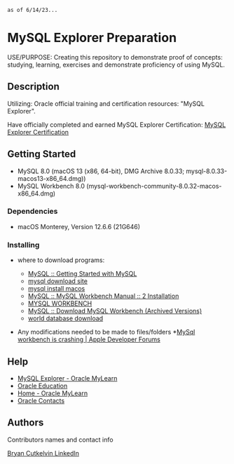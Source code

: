 ```
as of 6/14/23...
```
# MySQL Explorer Preparation

USE/PURPOSE: Creating this repository to demonstrate proof of concepts: studying, learning, exercises and demonstrate proficiency of using MySQL.


## Description

Utilizing:
Oracle official training and certification resources: "MySQL Explorer". 

Have officially completed and earned MySQL Explorer Certification: 
[MySQL Explorer Certification](https://www.linkedin.com/posts/bryancutkelvin_mysql-explorer-activity-7068853606938021888-as17?)

## Getting Started

* MySQL 8.0 (macOS 13 (x86, 64-bit), DMG Archive	8.0.33; mysql-8.0.33-macos13-x86_64.dmg))
* MySQL Workbench 8.0 (mysql-workbench-community-8.0.32-macos-x86_64.dmg)

### Dependencies

* macOS Monterey, Version 12.6.6 (21G646) 

### Installing
* where to download programs:
    * [MySQL :: Getting Started with MySQL](https://dev.mysql.com/doc/mysql-getting-started/en/)
    * [mysql download site](https://dev.mysql.com/downloads/mysql/)
    * [mysql install macos](https://dev.mysql.com/doc/refman/8.0/en/macos-installation-pkg.html)
    * [MySQL :: MySQL Workbench Manual :: 2 Installation](https://dev.mysql.com/doc/workbench/en/wb-installing.html)
    * [MYSQL WORKBENCH](https://dev.mysql.com/downloads/file/?id=516921)
    * [MySQL :: Download MySQL Workbench (Archived Versions)](https://downloads.mysql.com/archives/workbench/)
    * [world database download](https://dev.mysql.com/doc/index-other.html)

* Any modifications needed to be made to files/folders
   *[MySql workbench is crashing | Apple Developer Forums](https://developer.apple.com/forums/thread/724378)

## Help
   * [MySQL Explorer - Oracle MyLearn](https://mylearn.oracle.com/ou/learning-path/mysql-explorer/79674)
   * [Oracle Education](https://learn.oracle.com/education/html/ols4/pre-login.html?redir=https%3A%2F%2Flearn.oracle.com%2Fords%2Ftraining%2Fdl4_activation.activateOrder%3Fkey%3D74B32BC3954F742B%26debug_yn%3DN%26destination%3D)
   * [Home - Oracle MyLearn](https://mylearn.oracle.com/ou/home)
   * [Oracle Contacts](https://www.oracle.com/corporate/contact/)

## Authors

Contributors names and contact info

[Bryan Cutkelvin LinkedIn](https://www.linkedin.com/in/bryancutkelvin/)
